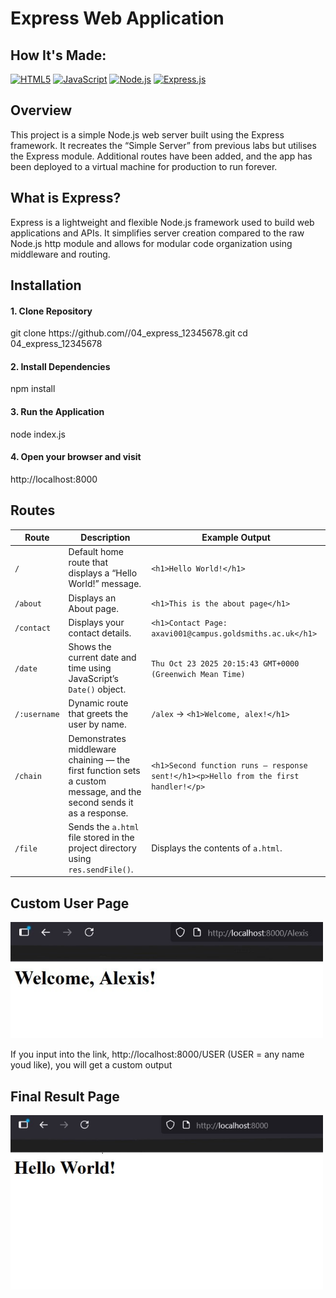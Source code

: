 <h1>Express Web Application</h1>
<h2>How It's Made:</h2>

[![HTML5][HTML5-shield]][HTML5-url]
[![JavaScript][JavaScript-shield]][JavaScript-url]
[![Node.js][NodeJS-shield]][NodeJS-url]
[![Express.js][Express-shield]][Express-url]

[HTML5-shield]: https://img.shields.io/badge/HTML5-E34F26?style=for-the-badge&logo=html5&logoColor=white
[HTML5-url]: https://developer.mozilla.org/en-US/docs/Glossary/HTML5

[Express-shield]: https://img.shields.io/badge/Express.js-000000?style=for-the-badge&logo=express&logoColor=white
[Express-url]: https://expressjs.com/
[JavaScript-shield]: https://img.shields.io/badge/JavaScript-F7DF1E?style=for-the-badge&logo=javascript&logoColor=black
[JavaScript-url]: https://developer.mozilla.org/en-US/docs/Web/JavaScript

[NodeJS-shield]: https://img.shields.io/badge/Node.js-339933?style=for-the-badge&logo=nodedotjs&logoColor=white
[NodeJS-url]: https://nodejs.org/



<h2>Overview</h2>
This project is a simple Node.js web server built using the Express framework. It recreates the “Simple Server” from previous labs but utilises the Express module.
Additional routes have been added, and the app has been deployed to a virtual machine for production to run forever.

<h2>What is Express?</h2>
Express is a lightweight and flexible Node.js framework used to build web applications and APIs. It simplifies server creation compared to the raw Node.js http module and allows for modular code organization using middleware and routing.

<h2>Installation</h2>
<h4>1. Clone Repository</h4>
git clone https://github.com/<your-username>/04_express_12345678.git
cd 04_express_12345678
<h4>2. Install Dependencies</h4>
npm install
<h4>3. Run the Application</h4>
node index.js
<h4>4. Open your browser and visit</h4>
http://localhost:8000

<h2>Routes</h2>

| Route | Description | Example Output |
|--------|--------------|----------------|
| `/` | Default home route that displays a “Hello World!” message. | `<h1>Hello World!</h1>` |
| `/about` | Displays an About page. | `<h1>This is the about page</h1>` |
| `/contact` | Displays your contact details. | `<h1>Contact Page: axavi001@campus.goldsmiths.ac.uk</h1>` |
| `/date` | Shows the current date and time using JavaScript’s `Date()` object. | `Thu Oct 23 2025 20:15:43 GMT+0000 (Greenwich Mean Time)` |
| `/:username` | Dynamic route that greets the user by name. | `/alex` → `<h1>Welcome, alex!</h1>` |
| `/chain` | Demonstrates middleware chaining — the first function sets a custom message, and the second sends it as a response. | `<h1>Second function runs — response sent!</h1><p>Hello from the first handler!</p>` |
| `/file` | Sends the `a.html` file stored in the project directory using `res.sendFile()`. | Displays the contents of `a.html`. |


<h2>Custom User Page</h2>
<img src="lab4(2).jpg" alt="Screenshot of Lab 4 Work" width="500">

If you input into the link, http://localhost:8000/USER
(USER = any name youd like), you will get a custom output

<h2>Final Result Page</h2>

<img src="lab4.jpg" alt="Screenshot of Lab 4 Work" width="500">


